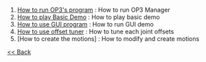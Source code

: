   1. [How to run OP3's program](OP3-How-to-run-OP3's-program.md) : How to run OP3 Manager
  2. [How to play Basic Demo](OP3-How-to-execute-Default-Demo.md) : How to play basic demo
  3. [How to use GUI program](OP3-How-to-execute-GUI-program.md) : How to run GUI demo
  4. [How to use offset tuner](OP3-How-to-use-offset-tuner.md) : How to tune each joint offsets
  5. [How to create the motions] : How to modify and create motions


[&lt;&lt; Back](OP3-User's-Guide.md)

[How to run OP3's program]:[OP3-How-to-run-OP3's-program.md]
[How to play Basic Demo]:[OP3-How-to-execute-Default-Demo.md]
[How to use GUI program]:[OP3-How-to-execute-GUI-program.md]
[How to use offset tuner]:[OP3-How-to-use-offset-tuner.md]
